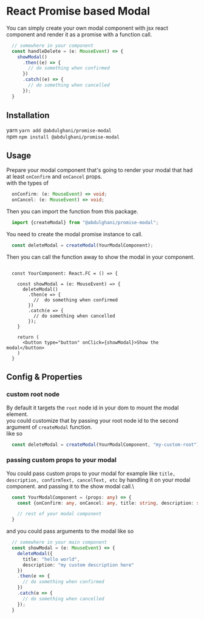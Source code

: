 # React Promise based Modal
You can simply create your own modal component with jsx react component and render it as a promise with a function call.

```typescript
  // somewhere in your component
  const handleDelete = (e: MouseEvent) => {
    showModal()
      .then((e) => {
        // do something when confirmed
      })
      .catch((e) => {
        // do something when cancelled
      });
  }
```

## Installation
yarn `yarn add @abdulghani/promise-modal`\
npm `npm install @abdulghani/promise-modal`

## Usage
Prepare your modal component that's going to render your modal that had at least `onConfirm` and `onCancel` props.\
with the types of
```typescript
  onConfirm: (e: MouseEvent) => void;
  onCancel: (e: MouseEvent) => void;
```

Then you can import the function from this package.
```typescript
  import {createModal} from "@abdulghani/promise-modal";
```

You need to create the modal promise instance to call.
```typescript
  const deleteModal = createModal(YourModalComponent);
```

Then you can call the function away to show the modal in your component.

```tsx

  const YourComponent: React.FC = () => {
    
    const showModal = (e: MouseEvent) => {
      deleteModal()
        .then(e => {
          //  do something when confirmed
        })
        .catch(e => {
          // do something when cancelled
        });
    }

    return (
      <button type="button" onClick={showModal}>Show the modal</button>
    )
  }
```

## Config & Properties
### custom root node
By default it targets the `root` node id in your dom to mount the modal element.\
you could customize that by passing your root node id to the second argument of `createModal` function.\
like so
```typescript
  const deleteModal = createModal(YourModalComponent, "my-custom-root");
```

### passing custom props to your modal
You could pass custom props to your modal for example like `title, description, confirmText, cancelText, etc` by handling it on your modal component. and passing it to the show modal call.\
```typescript
  const YourModalComponent = (props: any) => {
    const {onConfirm: any, onCancel: any, title: string, description: string} = props;

    // rest of your modal component
  }
```

and you could pass arguments to the modal like so
```typescript
  // somewhere in your main component
  const showModal = (e: MouseEvent) => {
    deleteModal({
      title: "hello world",
      description: "my custom description here"
    })
    .then(e => {
      // do something when confirmed
    })
    .catch(e => {
      // do something when cancelled
    });
  }
```